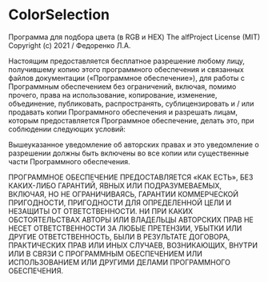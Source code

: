# ColorSelection
Программа для подбора цвета (в RGB и HEX)
The alfProject License (MIT)
Copyright (c) 2021 / Федоренко Л.А.

Настоящим предоставляется бесплатное разрешение любому лицу, получившему копию этого программного обеспечения и связанных файлов документации («Программное обеспечение»), для работы с Программным обеспечением без ограничений, включая, помимо прочего, права на использование, копирование, изменение, объединение, публиковать, распространять, сублицензировать и / или продавать копии Программного обеспечения и разрешать лицам, которым предоставляется Программное обеспечение, делать это, при соблюдении следующих условий:

Вышеуказанное уведомление об авторских правах и это уведомление о разрешении должны быть включены во все копии или существенные части Программного обеспечения.

ПРОГРАММНОЕ ОБЕСПЕЧЕНИЕ ПРЕДОСТАВЛЯЕТСЯ «КАК ЕСТЬ», БЕЗ КАКИХ-ЛИБО ГАРАНТИЙ, ЯВНЫХ ИЛИ ПОДРАЗУМЕВАЕМЫХ, ВКЛЮЧАЯ, НО НЕ ОГРАНИЧИВАЯСЬ, ГАРАНТИИ КОММЕРЧЕСКОЙ ПРИГОДНОСТИ, ПРИГОДНОСТИ ДЛЯ ОПРЕДЕЛЕННОЙ ЦЕЛИ И НЕЗАЩИТЫ ОТ ОТВЕТСТВЕННОСТИ. НИ ПРИ КАКИХ ОБСТОЯТЕЛЬСТВАХ АВТОРЫ ИЛИ ВЛАДЕЛЬЦЫ АВТОРСКИХ ПРАВ НЕ НЕСЕТ ОТВЕТСТВЕННОСТИ ЗА ЛЮБЫЕ ПРЕТЕНЗИИ, УБЫТКИ ИЛИ ДРУГИЕ ОТВЕТСТВЕННОСТЬ, БЫЛИ В РЕЗУЛЬТАТЕ ДОГОВОРА, ПРАКТИЧЕСКИХ ПРАВ ИЛИ ИНЫХ СЛУЧАЕВ, ВОЗНИКАЮЩИХ, ВНУТРИ ИЛИ В СВЯЗИ С ПРОГРАММНЫМ ОБЕСПЕЧЕНИЕМ ИЛИ ИСПОЛЬЗОВАНИЕМ ИЛИ ДРУГИМИ ДЕЛАМИ ПРОГРАММНОГО ОБЕСПЕЧЕНИЯ.
